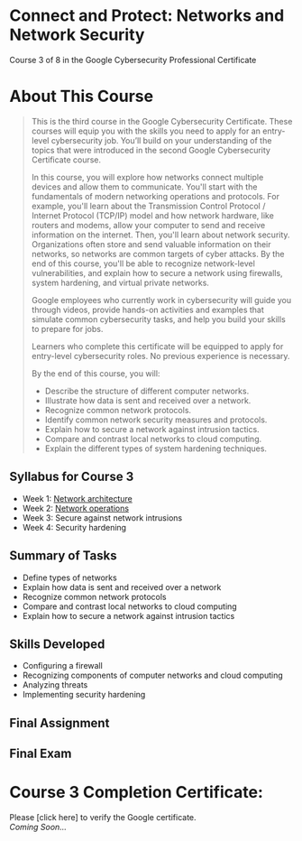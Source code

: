 # Connect and Protect: Networks and Network Security
Course 3 of 8 in the Google Cybersecurity Professional Certificate
# About This Course
> This is the third course in the Google Cybersecurity Certificate. These courses will equip you with the skills you need to apply for an entry-level cybersecurity job. You’ll build on your understanding of the topics that were introduced in the second Google Cybersecurity Certificate course.
> 
> In this course, you will explore how networks connect multiple devices and allow them to communicate. You'll start with the fundamentals of modern networking operations and protocols. For example, you'll learn about the Transmission Control Protocol / Internet Protocol (TCP/IP) model and how network hardware, like routers and modems, allow your computer to send and receive information on the internet. Then, you'll learn about network security. Organizations often store and send valuable information on their networks, so networks are common targets of cyber attacks. By the end of this course, you'll be able to recognize network-level vulnerabilities, and explain how to secure a network using firewalls, system hardening, and virtual private networks.
> 
> Google employees who currently work in cybersecurity will guide you through videos, provide hands-on activities and examples that simulate common cybersecurity tasks, and help you build your skills to prepare for jobs.
> 
> Learners who complete this certificate will be equipped to apply for entry-level cybersecurity roles. No previous experience is necessary.
> 
> By the end of this course, you will:
> - Describe the structure of different computer networks.
> - Illustrate how data is sent and received over a network.
> - Recognize common network protocols.
> - Identify common network security measures and protocols.
> - Explain how to secure a network against intrusion tactics.
> - Compare and contrast local networks to cloud computing.
> - Explain the different types of system hardening techniques.
## Syllabus for Course 3
- Week 1: [Network architecture](https://github.com/KailaniBailey/Google-Cybersecurity-Professional-Certificate/tree/main/Course%203:%20Connect%20and%20Protect:%20Networks%20and%20Network%20Security/Week%201:%20Network%20architecture)
- Week 2: [Network operations](https://github.com/KailaniBailey/Google-Cybersecurity-Professional-Certificate/tree/main/Course%203:%20Connect%20and%20Protect:%20Networks%20and%20Network%20Security/Week%202:%20Network%20operations)
- Week 3: Secure against network intrusions
- Week 4: Security hardening
## Summary of Tasks
- Define types of networks
- Explain how data is sent and received over a network
- Recognize common network protocols
- Compare and contrast local networks to cloud computing
- Explain how to secure a network against intrusion tactics
## Skills Developed
- Configuring a firewall
- Recognizing components of computer networks and cloud computing
- Analyzing threats
- Implementing security hardening
## Final Assignment
## Final Exam
# Course 3 Completion Certificate:
Please [click here] to verify the Google certificate. <br>
*Coming Soon...*
